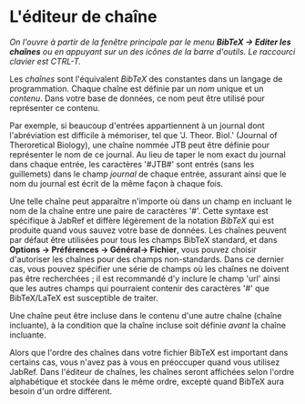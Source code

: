 L'éditeur de chaîne
===================

*On l'ouvre à partir de la fenêtre principale par le menu **BibTeX -&gt; Editer les chaînes** ou en appuyant sur un des icônes de la barre d'outils. Le raccourci clavier est CTRL-T.*

Les *chaînes* sont l'équivalent *BibTeX* des constantes dans un langage de programmation. Chaque chaîne est définie par un *nom* unique et un *contenu*. Dans votre base de données, ce nom peut être utilisé pour représenter ce contenu.

Par exemple, si beaucoup d'entrées appartiennent à un journal dont l'abréviation est difficile à mémoriser, tel que 'J. Theor. Biol.' (Journal of Theroretical Biology), une chaîne nommée JTB peut être définie pour représenter le nom de ce journal. Au lieu de taper le nom exact du journal dans chaque entrée, les caractères '\#JTB\#' sont entrés (sans les guillemets) dans le champ *journal* de chaque entrée, assurant ainsi que le nom du journal est écrit de la même façon à chaque fois.

Une telle chaîne peut apparaître n'importe où dans un champ en incluant le nom de la chaîne entre une paire de caractères '\#'. Cette syntaxe est spécifique à JabRef et diffère légèrement de la notation *BibTeX* qui est produite quand vous sauvez votre base de données. Les chaînes peuvent par défaut être utilisées pour tous les champs BibTeX standard, et dans **Options -&gt; Préférences -&gt; Général-&gt; Fichier**, vous pouvez choisir d'autoriser les chaînes pour des champs non-standards. Dans ce dernier cas, vous pouvez spécifier une série de champs où les chaînes ne doivent pas être recherchées ; il est recommandé d'y inclure le champ 'url' ainsi que les autres champs qui pourraient contenir des caractères '\#' que BibTeX/LaTeX est susceptible de traiter.

Une chaîne peut être incluse dans le contenu d'une autre chaîne (chaîne incluante), à la condition que la chaîne incluse soit définie *avant* la chaîne incluante.

Alors que l'ordre des chaînes dans votre fichier BibTeX est important dans certains cas, vous n'avez pas à vous en préoccuper quand vous utilisez JabRef. Dans l'éditeur de chaînes, les chaînes seront affichées selon l'ordre alphabétique et stockée dans le même ordre, excepté quand BibTeX aura besoin d'un ordre différent.
